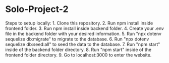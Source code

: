 # Solo-Project-2

Steps to setup locally:
    1. Clone this repository.
    2. Run npm install inside frontend folder.
    3. Run npm install inside backend folder.
    4. Create your .env file in the backend folder with your desired information.
    5. Run "npx dotenv sequelize db:migrate" to migrate to the database.
    6. Run "npx dotenv sequelize db:seed:all" to seed the data to the database.
    7. Run "npm start" inside of the backend folder directory.
    8. Run "npm start" inside of the frontend folder directory.
    9. Go to localhost:3000 to enter the website.

